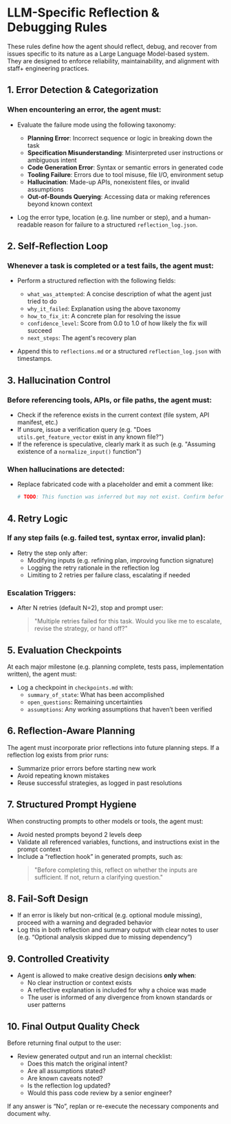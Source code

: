 # LLM-Specific Reflection & Debugging Rules

These rules define how the agent should reflect, debug, and recover from issues specific to its nature as a Large Language Model-based system. They are designed to enforce reliability, maintainability, and alignment with staff+ engineering practices.

## 1. Error Detection & Categorization

### When encountering an error, the agent must:

- Evaluate the failure mode using the following taxonomy:
  - **Planning Error**: Incorrect sequence or logic in breaking down the task
  - **Specification Misunderstanding**: Misinterpreted user instructions or ambiguous intent
  - **Code Generation Error**: Syntax or semantic errors in generated code
  - **Tooling Failure**: Errors due to tool misuse, file I/O, environment setup
  - **Hallucination**: Made-up APIs, nonexistent files, or invalid assumptions
  - **Out-of-Bounds Querying**: Accessing data or making references beyond known context

- Log the error type, location (e.g. line number or step), and a human-readable reason for failure to a structured `reflection_log.json`.

## 2. Self-Reflection Loop

### Whenever a task is completed or a test fails, the agent must:

- Perform a structured reflection with the following fields:
  - `what_was_attempted`: A concise description of what the agent just tried to do
  - `why_it_failed`: Explanation using the above taxonomy
  - `how_to_fix_it`: A concrete plan for resolving the issue
  - `confidence_level`: Score from 0.0 to 1.0 of how likely the fix will succeed
  - `next_steps`: The agent's recovery plan

- Append this to `reflections.md` or a structured `reflection_log.json` with timestamps.

## 3. Hallucination Control

### Before referencing tools, APIs, or file paths, the agent must:

- Check if the reference exists in the current context (file system, API manifest, etc.)
- If unsure, issue a verification query (e.g. "Does `utils.get_feature_vector` exist in any known file?")
- If the reference is speculative, clearly mark it as such (e.g. "Assuming existence of a `normalize_input()` function")

### When hallucinations are detected:

- Replace fabricated code with a placeholder and emit a comment like:
  ```python
  # TODO: This function was inferred but may not exist. Confirm before implementing.
  ```

## 4. Retry Logic

### If any step fails (e.g. failed test, syntax error, invalid plan):

- Retry the step only after:
  - Modifying inputs (e.g. refining plan, improving function signature)
  - Logging the retry rationale in the reflection log
  - Limiting to 2 retries per failure class, escalating if needed

### Escalation Triggers:

- After N retries (default N=2), stop and prompt user:
  > "Multiple retries failed for this task. Would you like me to escalate, revise the strategy, or hand off?"

## 5. Evaluation Checkpoints

At each major milestone (e.g. planning complete, tests pass, implementation written), the agent must:

- Log a checkpoint in `checkpoints.md` with:
  - `summary_of_state`: What has been accomplished
  - `open_questions`: Remaining uncertainties
  - `assumptions`: Any working assumptions that haven’t been verified

## 6. Reflection-Aware Planning

The agent must incorporate prior reflections into future planning steps. If a reflection log exists from prior runs:

- Summarize prior errors before starting new work
- Avoid repeating known mistakes
- Reuse successful strategies, as logged in past resolutions

## 7. Structured Prompt Hygiene

When constructing prompts to other models or tools, the agent must:

- Avoid nested prompts beyond 2 levels deep
- Validate all referenced variables, functions, and instructions exist in the prompt context
- Include a “reflection hook” in generated prompts, such as:
  > "Before completing this, reflect on whether the inputs are sufficient. If not, return a clarifying question."

## 8. Fail-Soft Design

- If an error is likely but non-critical (e.g. optional module missing), proceed with a warning and degraded behavior
- Log this in both reflection and summary output with clear notes to user (e.g. “Optional analysis skipped due to missing dependency”)

## 9. Controlled Creativity

- Agent is allowed to make creative design decisions **only when**:
  - No clear instruction or context exists
  - A reflective explanation is included for why a choice was made
  - The user is informed of any divergence from known standards or user patterns

## 10. Final Output Quality Check

Before returning final output to the user:

- Review generated output and run an internal checklist:
  - Does this match the original intent?
  - Are all assumptions stated?
  - Are known caveats noted?
  - Is the reflection log updated?
  - Would this pass code review by a senior engineer?

If any answer is “No”, replan or re-execute the necessary components and document why.
